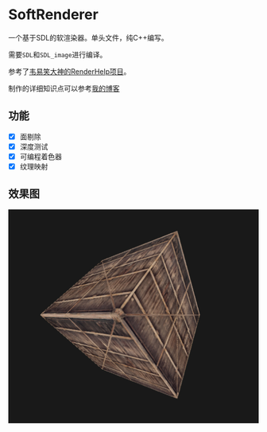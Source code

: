 # SoftRenderer

一个基于SDL的软渲染器。单头文件，纯C++编写。

需要`SDL`和`SDL_image`进行编译。

参考了[韦易笑大神的RenderHelp项目](https://github.com/skywind3000/RenderHelp)。

制作的详细知识点可以参考[我的博客](https://visualgmq.gitee.io/2022/03/06/%E4%BB%8E0%E5%BC%80%E5%A7%8B%E5%88%B6%E4%BD%9C%E8%BD%AF%E6%B8%B2%E6%9F%93%E5%99%A8%EF%BC%88%E9%9B%B6%EF%BC%89/)

## 功能

- [x] 面剔除
- [x] 深度测试
- [x] 可编程着色器
- [x] 纹理映射

## 效果图

![example8-box](./snapshot/example8-box.png)
